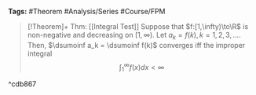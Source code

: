 **Tags:** #Theorem #Analysis/Series #Course/FPM

> [!Theorem]+ Thm: [[Integral Test]]
> Suppose that $f:[1,\infty)\to\R$ is non-negative and decreasing on $[1,\infty)$. Let $a_k = f(k), k = 1,2,3,\dots$. Then, $\dsumoinf a_k = \dsumoinf f(k)$ converges iff the improper integral
> $$\int^{\infty}_1 f(x)dx < \infty$$ 

^cdb867
